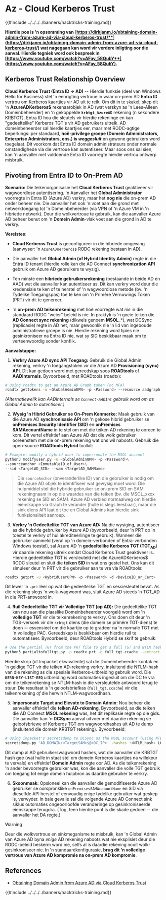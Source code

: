 # Az - Cloud Kerberos Trust

{{#include ../../../../banners/hacktricks-training.md}}

**Hierdie pos is 'n opsomming van** [**https://dirkjanm.io/obtaining-domain-admin-from-azure-ad-via-cloud-kerberos-trust/**](https://dirkjanm.io/obtaining-domain-admin-from-azure-ad-via-cloud-kerberos-trust/) **wat nagegaan kan word vir verdere inligting oor die aanval. Hierdie tegniek word ook bespreek in** [**https://www.youtube.com/watch?v=AFay_58QubY**](https://www.youtube.com/watch?v=AFay_58QubY)**.**

## Kerberos Trust Relationship Overview

**Cloud Kerberos Trust (Entra ID -> AD)** -- Hierdie funksie (deel van Windows Hello for Business) stel 'n eenrigting vertroue in waar on-prem AD **Entra ID** vertrou om Kerberos kaartjies vir AD uit te reik. Om dit in te skakel, skep dit 'n **AzureADKerberos$** rekenaarobjek in AD (wat verskyn as 'n Lees-Alleen Domeinbeheerder) en 'n gekoppelde **`krbtgt_AzureAD`** rekening (n sekondêre KRBTGT). Entra ID hou die sleutels vir hierdie rekeninge en kan "gedeeltelike" Kerberos TGT's vir AD gebruikers uitreik. AD domeinbeheerder sal hierdie kaartjies eer, maar met RODC-agtige beperkings: per standaard, **hoë-privilege groepe (Domein Administrators, Enterprise Administrators, ens.) is *weggesluit*** en gewone gebruikers word toegelaat. Dit voorkom dat Entra ID domein administrateurs onder normale omstandighede via die vertroue kan autentiseer. Maar soos ons sal sien, kan 'n aanvaller met voldoende Entra ID voorregte hierdie vertrou ontwerp misbruik.

## Pivoting from Entra ID to On-Prem AD

**Scenario:** Die teikenorganisasie het **Cloud Kerberos Trust** geaktiveer vir wagwoordlose autentisering. 'n Aanvaller het **Global Administrator** voorregte in Entra ID (Azure AD) verkry, maar het **nog nie** die on-prem AD onder beheer nie. Die aanvaller het ook 'n voet aan die grond met netwerktoegang tot 'n Domeinbeheerder (via VPN of 'n Azure VM in 'n hibriede netwerk). Deur die wolkvertroue te gebruik, kan die aanvaller Azure AD beheer benut om 'n **Domein Admin**-vlak voet aan die grond in AD te verkry.

**Vereistes:**

-   **Cloud Kerberos Trust** is geconfigureer in die hibriede omgewing (aanwyser: 'n `AzureADKerberos$` RODC rekening bestaan in AD).

-   Die aanvaller het **Global Admin (of Hybrid Identity Admin)** regte in die Entra ID tenant (hierdie rolle kan die AD Connect **synchronization API** gebruik om Azure AD gebruikers te wysig).

-   Ten minste een **hibriede gebruikersrekening** (bestaande in beide AD en AAD) wat die aanvaller kan autentiseer as. Dit kan verkry word deur die kredensiale te ken of te herstel of 'n wagwoordlose metode (bv. 'n Tydelike Toegangspas) toe te ken om 'n Primêre Vernuwings Token (PRT) vir dit te genereer.

-   'n **on-prem AD teikenrekening** met hoë voorregte wat *nie* in die standaard RODC "weier" beleid is nie. In praktyk is 'n goeie teiken die **AD Connect sync rekening** (dikwels genoem **MSOL_***), wat DCSync (replicasie) regte in AD het, maar gewoonlik nie 'n lid van ingeboude administratiewe groepe is nie. Hierdie rekening word tipies nie gesinkroniseer na Entra ID nie, wat sy SID beskikbaar maak om te verteenwoordig sonder konflik.

**Aanvalstappe:**

1.  **Verkry Azure AD sync API Toegang:** Gebruik die Global Admin rekening, verkry 'n toegangstoken vir die Azure AD **Provisioning (sync) API**. Dit kan gedoen word met gereedskap soos **ROADtools** of **AADInternals**. Byvoorbeeld, met ROADtools (roadtx):
```bash
# Using roadtx to get an Azure AD Graph token (no MFA)
roadtx gettokens -u <GlobalAdminUPN> -p <Password> --resource aadgraph
```
*(Alternatiewelik kan AADInternals se `Connect-AADInt` gebruik word om as Global Admin te autentiseer.)*

2.  **Wysig 'n Hibrid Gebruiker se On-Prem Kenmerke:** Maak gebruik van die Azure AD **synchronisasie API** om 'n gekose hibrid gebruiker se **onPremises Security Identifier (SID)** en **onPremises SAMAccountName** in te stel om met die teiken AD rekening te ooreen te kom. Dit vertel effektief aan Azure AD dat die wolk gebruiker ooreenstem met die on-prem rekening wat ons wil naboots. Gebruik die open-source **ROADtools Hybrid** toolkit:
```bash
# Example: modify a hybrid user to impersonate the MSOL account
python3 modifyuser.py -u <GlobalAdminUPN> -p <Password>\
--sourceanchor <ImmutableID_of_User>\
--sid <TargetAD_SID> --sam <TargetAD_SAMName>
```
> Die `sourceAnchor` (onveranderlike ID) van die gebruiker is nodig om die Azure AD objek te identifiseer wat gewysig moet word. Die hulpmiddel stel die hybride gebruiker se on-prem SID en SAM rekeningnaam in op die waardes van die teiken (bv. die MSOL_xxxx rekening se SID en SAM). Azure AD verbied normaalweg om hierdie eienskappe via Graph te verander (hulle is slegs leesbaar), maar die sink diens API laat dit toe en Global Admins kan hierdie sink funksionaliteit aanroep.

3.  **Verkry 'n Gedeeltelike TGT van Azure AD:** Na die wysiging, autentiseer as die hybride gebruiker by Azure AD (byvoorbeeld, deur 'n PRT op 'n toestel te verkry of hul akrediteerlinge te gebruik). Wanneer die gebruiker aanmeld (veral op 'n domein-verbonden of Entra-verbonden Windows toestel), sal Azure AD 'n **gedeeltelike Kerberos TGT (TGT**<sub>**AD**</sub>) vir daardie rekening uitreik omdat Cloud Kerberos Trust geaktiveer is. Hierdie gedeeltelike TGT is versleuteld met die AzureADKerberos$ RODC sleutel en sluit die **teiken SID** in wat ons gestel het. Ons kan dit simuleer deur 'n PRT vir die gebruiker aan te vra via ROADtools:
```bash
roadtx getprt -u <HybridUserUPN> -p <Password> -d <DeviceID_or_Cert>
```
Dit lewer 'n `.prt` lêer op wat die gedeeltelike TGT en sessiesleutel bevat. As die rekening slegs 'n wolk-wagwoord was, sluit Azure AD steeds 'n TGT_AD in die PRT-antwoord in.

4.  **Ruil Gedeeltelike TGT vir Volledige TGT (op AD):** Die gedeeltelike TGT kan nou aan die plaaslike Domeinbeheerder voorgelê word om 'n **volledige TGT** vir die teikenrekening te verkry. Ons doen dit deur 'n TGS-versoek vir die `krbtgt` diens (die domein se primêre TGT-diens) te doen -- essensieel om die kaartjie op te gradeer na 'n normale TGT met 'n volledige PAC. Gereedskap is beskikbaar om hierdie ruil te outomatiseer. Byvoorbeeld, deur ROADtools Hybrid se skrif te gebruik:
```bash
# Use the partial TGT from the PRT file to get a full TGT and NTLM hash
python3 partialtofulltgt.py -p roadtx.prt -o full_tgt.ccache --extract-hash
```
Hierdie skrip (of Impacket ekwivalente) sal die Domeinbeheerder kontak en 'n geldige TGT vir die teiken AD-rekening verkry, insluitend die NTLM-hash van die rekening as die spesiale Kerberos-uitbreiding gebruik word. Die **`KERB-KEY-LIST-REQ`** uitbreiding word outomaties ingesluit om die DC te vra om die teikenrekening se NTLM-hash in die versleutelde antwoord terug te stuur. Die resultaat is 'n geloofsbriefkas (`full_tgt.ccache`) vir die teikenrekening *of* die herwin NTLM-wagwoordhash.

5.  **Impersonate Target and Elevate to Domain Admin:** Nou beheer die aanvaller effektief die **teiken AD-rekening**. Byvoorbeeld, as die teiken die AD Connect **MSOL rekening** was, het dit replikasie regte op die gids. Die aanvaller kan 'n **DCSync** aanval uitvoer met daardie rekening se geloofsbriewe of Kerberos TGT om wagwoordhashes uit AD te dump (insluitend die domein KRBTGT rekening). Byvoorbeeld:
```bash
# Using impacket's secretsdump to DCSync as the MSOL account (using NTLM hash)
secretsdump.py 'AD_DOMAIN/<TargetSAM>$@<DC_IP>' -hashes :<NTLM_hash> LOCAL
```
Dit dump al AD gebruikerswagwoord hashes, wat die aanvaller die KRBTGT hash gee (wat hulle in staat stel om domein Kerberos kaartjies na willekeur te vervals) en effektief **Domein Admin** regte oor AD. As die teikenrekening 'n ander bevoorregte gebruiker was, kon die aanvaller die volle TGT gebruik om toegang tot enige domein hulpbron as daardie gebruiker te verkry.

6.  **Skoonmaak:** Opsioneel kan die aanvaller die gemodifiseerde Azure AD gebruiker se oorspronklike `onPremisesSAMAccountName` en SID via dieselfde API herstel of eenvoudig enige tydelike gebruiker wat geskep is, verwyder. In baie gevalle sal die volgende Azure AD Connect sink siklus outomaties ongeoorloofde veranderinge op gesinkroniseerde eienskappe terugdra. (Tog, teen hierdie punt is die skade gedoen -- die aanvaller het DA regte.)

> [!WARNING]
> Deur die wolkvertroue en sinkmeganisme te misbruik, kan 'n Global Admin van Azure AD byna *enige* AD rekening naboots wat nie eksplisiet deur die RODC-beleid beskerm word nie, selfs al is daardie rekening nooit wolk-gesinkroniseer nie. In 'n standaardkonfigurasie, **brug dit 'n volledige vertroue van Azure AD kompromie na on-prem AD kompromie**.


## References

- [Obtaining Domain Admin from Azure AD via Cloud Kerberos Trust](https://dirkjanm.io/obtaining-domain-admin-from-azure-ad-via-cloud-kerberos-trust/)



{{#include ../../../../banners/hacktricks-training.md}}
